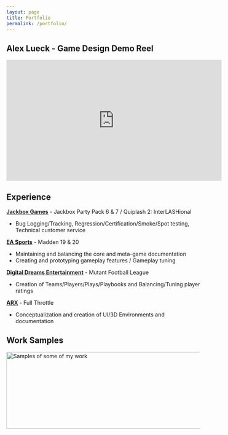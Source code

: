 ```yaml
---
layout: page
title: Portfolio
permalink: /portfolio/
---
```

<link rel="icon" href="images/favicon02.ico" type="image/x-icon"/>

## Alex Lueck - Game Design Demo Reel

<iframe width="560" height="315" src="https://www.youtube.com/embed/2gdbhwo8zW4" frameborder="0" 
allow="accelerometer; autoplay; encrypted-media; gyroscope; vertical-align: middle; picture-in-picture" allowfullscreen></iframe>

## Experience
<b><u>Jackbox Games</u></b> - Jackbox Party Pack 6 & 7 / Quiplash 2: InterLASHional
- Bug Logging/Tracking, Regression/Certification/Smoke/Spot testing, Technical customer service

<b><u>EA Sports</u></b> - Madden 19 & 20
- Maintaining and balancing the core and meta-game documentation
- Creating and prototyping gameplay features / Gameplay tuning

<b><u>Digital Dreams Entertainment</u></b> - Mutant Football League
- Creation of Teams/Players/Plays/Playbooks and Balancing/Tuning player ratings

<b><u>ARX</u></b> - Full Throttle
- Conceptualization and creation of UI/3D Environments and documentation

## Work Samples
<img src="http://Callmezyos.github.io/images/AlexLueckWorkSamples.jpg" alt="Samples of some of my work" style="width:1750px;height:200px;vertical-align: middle">
